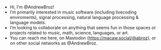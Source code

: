 - Hi, I’m @AndrewBroz!
- I’m primarily interested in music software (including livecoding enviroments), signal processing, natural language processing & language models.
- I’m looking to collaborate on anything that seems fun in those spaces or projects related to music, math, science, languages, or art.
- You can reach me here, on Mastodon (https://macaw.social/@abroz), or on other social networks as @AndrewBroz.

<!---
andrewbroz/andrewbroz is a ✨ special ✨ repository because its `README.md` (this file) appears on your GitHub profile.
You can click the Preview link to take a look at your changes.
--->
